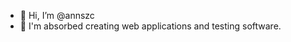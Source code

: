 - 👋 Hi, I’m @annszc
- 👀 I'm absorbed creating web applications and testing software.


<!---
annszc/annszc is a ✨ special ✨ repository because its `README.md` (this file) appears on your GitHub profile.
You can click the Preview link to take a look at your changes.
--->
